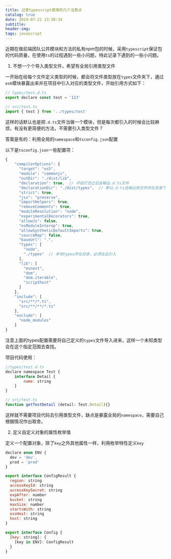 ```yaml
---
title: 记录typescript使用的几个注意点
catalog: true
date: 2019-07-22 13:38:34
subtitle:
header-img:
tags: javascript
---
```


近期在做前端团队公共模块和方法的私有npm包的时候，采用`typescript`保证包的代码质量，在使用`ts`的过程遇到一些小问题，特此记录下遇到的一些小问题。

1. 不想一个个导入类型文件，希望有全局引用类型文件

一开始在给每个文件定义类型的时候，都会将文件类型放在`types`文件夹下，通过`es6`模块暴露出来并在项目中引入对应的类型文件，开始引用方式如下：

```javascript
// types/test.d.ts
export declare const test = '123'

// src/test.ts
import { test } from '../types/test'

```

这样的话默认也是把`.d.ts`文件当做一个模块，但是每次都引入的时候会比较麻烦，有没有更简便的方法，不需要引入类型文件？

答案是有的：利用全局的`namespace`和`tsconfig.json`配置

以下是`tsconfig.json`一些配置项：

```javascript
{
    "compilerOptions": {
      "target": "es5",
      "module": "commonjs",
      "outDir": "./dist/lib",
      "declaration": true,  // 开启打包之后会输出.d.ts文件
      "declarationDir": "./dist/types",  // 默认.d.ts会输出到文件所在目录下，也可以指定.d.ts存放路径
      "strict": true,
      "jsx": "preserve",
      "importHelpers": true,
      "removeComments": true,
      "moduleResolution": "node",
      "experimentalDecorators": true,
      "allowJs": false,
      "esModuleInterop": true,
      "allowSyntheticDefaultImports": true,
      "sourceMap": false,
      "baseUrl": ".",
      "types": [
        "node",
        "./types"  // 本地types所在目录，必须在此引入
      ],
      "lib": [
        "esnext",
        "dom",
        "dom.iterable",
        "scripthost"
      ]
    },
    "include": [
      "src/**/*.ts",
      "src/**/**/*.ts"
    ],
    "exclude": [
      "node_modules"
    ]
}

```

注意上面的types配置需要将自己定义的`types`文件导入进来，这样一个未知类型会在这个指定范围去查找。

项目代码使用：

```javascript
//types/test.d.ts
declare namespace Test {
    interface Detail {
        name: string
    }
}

// src/test.ts
function getTestDetail (detail: Test.Detail){}

```

这样就不需要项目代码去引用类型文件，缺点是暴露全局的`namespace`，需要自己根据情况作出取舍。

2. 定义自定义对象的属性枚举值

定义一个配置对象，除了`key`之外其他属性一样，利用枚举特性定义`key`

```javascript
declare enum ENV {
  dev = 'dev',
  prod = 'prod'
}

export interface ConfigResult {
  region: string
  accessKeyId: string
  accessKeySecret: string
  expAfter: number
  bucket: string
  maxSize: number
  startsWith: string
  ossHost: string
  host: string
}

export interface Config {
  [key: string]: {
    [key in ENV]: ConfigResult
  }
}

```
